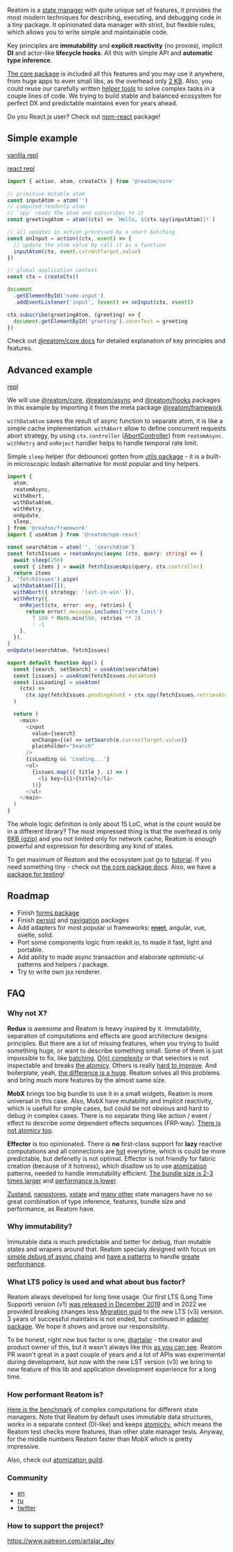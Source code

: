 Reatom is a [state manager](https://www.reatom.dev/general/what-is-state-manager) with quite unique set of features, it provides the most modern techniques for describing, executing, and debugging code in a tiny package. It opinionated data manager with strict, but flexible rules, which allows you to write simple and maintainable code.

Key principles are **immutability** and **explicit reactivity** (no proxies), implicit **DI** and actor-like **lifecycle hooks**. All this with simple API and **automatic type inference**.

[The core package](https://www.reatom.dev/core) is included all this features and you may use it anywhere, from huge apps to even small libs, as the overhead only [2 KB](https://bundlejs.com/?q=%40reatom%2Fcore). Also, you could reuse our carefully written [helper tools](https://www.reatom.dev/packages/framework) to solve complex tasks in a couple lines of code. We trying to build stable and balanced ecosystem for perfect DX and predictable maintains even for years ahead.

Do you React.js user? Check out [npm-react](https://www.reatom.dev/packages/npm-react) package!

## Simple example

[vanilla repl](https://codesandbox.io/s/reatom-first-example-6oo36v?file=/src/index.ts)

[react repl](https://replit.com/@artalar/reatom-react-ts)

```ts
import { action, atom, createCtx } from '@reatom/core'

// primitive mutable atom
const inputAtom = atom('')
// computed readonly atom
// `spy` reads the atom and subscribes to it
const greetingAtom = atom((ctx) => `Hello, ${ctx.spy(inputAtom)}!`)

// all updates in action processed by a smart batching
const onInput = action((ctx, event) => {
  // update the atom value by call it as a function
  inputAtom(ctx, event.currentTarget.value)
})

// global application context
const ctx = createCtx()

document
  .getElementById('name-input')
  .addEventListener('input', (event) => onInput(ctx, event))

ctx.subscribe(greetingAtom, (greeting) => {
  document.getElementById('greeting').innerText = greeting
})
```

Check out [@reatom/core docs](https://www.reatom.dev/core) for detailed explanation of key principles and features.

## Advanced example

[repl](https://replit.com/@artalar/reatom-react-ts-search-example#src/App.tsx)

We will use [@reatom/core](https://www.reatom.dev/core), [@reatom/async](https://www.reatom.dev/packages/async) and [@reatom/hooks](https://www.reatom.dev/packages/hooks) packages in this example by importing it from the meta package [@reatom/framework](https://www.reatom.dev/packages/framework).

`withDataAtom` saves the result of async function to separate atom, it is like a simple cache implementation. `withAbort` allow to define concurrent requests abort strategy, by using `ctx.controller` ([AbortController](https://developer.mozilla.org/en-US/docs/Web/API/AbortController)) from `reatomAsync`. `withRetry` and `onReject` handler helps to handle temporal rate limit.

Simple `sleep` helper (for debounce) gotten from [utils package](https://www.reatom.dev/packages/utils) - it is a built-in microscopic lodash alternative for most popular and tiny helpers.

```ts
import {
  atom,
  reatomAsync,
  withAbort,
  withDataAtom,
  withRetry,
  onUpdate,
  sleep,
} from '@reatom/framework'
import { useAtom } from '@reatom/npm-react'

const searchAtom = atom('', 'searchAtom')
const fetchIssues = reatomAsync(async (ctx, query: string) => {
  await sleep(250)
  const { items } = await fetchIssuesApi(query, ctx.controller)
  return items
}, 'fetchIssues').pipe(
  withDataAtom([]),
  withAbort({ strategy: 'last-in-win' }),
  withRetry({
    onReject(ctx, error: any, retries) {
      return error?.message.includes('rate limit')
        ? 100 * Math.min(500, retries ** 2)
        : -1
    },
  }),
)
onUpdate(searchAtom, fetchIssues)

export default function App() {
  const [search, setSearch] = useAtom(searchAtom)
  const [issues] = useAtom(fetchIssues.dataAtom)
  const [isLoading] = useAtom(
    (ctx) =>
      ctx.spy(fetchIssues.pendingAtom) + ctx.spy(fetchIssues.retriesAtom) > 0,
  )

  return (
    <main>
      <input
        value={search}
        onChange={(e) => setSearch(e.currentTarget.value)}
        placeholder="Search"
      />
      {isLoading && 'Loading...'}
      <ul>
        {issues.map(({ title }, i) => (
          <li key={i}>{title}</li>
        ))}
      </ul>
    </main>
  )
}
```

The whole logic definition is only about 15 LoC, what is the count would be in a different library? The most impressed thing is that the overhead is only [6KB (gzip)](https://bundlejs.com/?q=%28import%29%40reatom%2Fframework%2C%28import%29%40reatom%2Fnpm-react&treeshake=%5B%7B%0A++atom%2CcreateCtx%2ConUpdate%2CreatomAsync%2Csleep%2CwithAbort%2CwithDataAtom%2CwithRetryAction%2C%7D%5D%2C%5B%7B+useAtom+%7D%5D&share=MYewdgzgLgBBCmBDATsAFgQSiAtjAvDItjgBQBE5ANDOQiulruQJQDcAUKJLAGbxR0ASQgQArvAgEYyJCQwQAnmGClESlTFLAoADxoBHCckUAuOFGQBLMAHMWBAHwwA3hxhEA7oiuwIAG3h4AAdSACYAVgAGdncYbmhXGF94HCkAX2lEb18YfkE0EXFJDGCrUiN4ExodXQA6bksQf0DkWI9ZKDFkMGSoVIhOdJpyfOFRCQhWOrLg%2BFI4z180ABFiRCYyAG0AXRYqReWMACMQZChSFwtkYnhbM1p-dSgAWhsXpbByGHT9w6g0AAlAQmDA6KzgS5xDzgYEAK3gOnM2j0NCqyDO5kQYEUNE61kkDnwjmhHhg6LOAH46jhJBBELZ4HUbMB-GIACaSCg3fowfxWHC%2BVikskwSkwACMUSiMAAVDAALLENA0mykaJRPEgqySOXysIsEVk8wvCUHDy-A6xcAAVWC7NupHoqEwJBoY0KE0JnA48F0wTOsCuwFktwAwqiYGIEJsfmwgA) and you not limited only for network cache, Reatom is enough powerful and expression for describing any kind of states.

<!-- Reatom is a mix of all best from MobX and Redux. It processes immutable data by separated atoms and use single global store, which make dataflow controllable and predictable, but granular and efficient. -->

To get maximum of Reatom and the ecosystem just go to [tutorial](https://www.reatom.dev/tutorial). If you need something tiny - check out [the core package docs](https://reatom.dev/core). Also, we have a [package for testing](https://www.reatom.dev/packages/testing)!

## Roadmap

- Finish [forms package](https://github.com/artalar/reatom/tree/v3/packages/form)
- Finish [persist](https://github.com/artalar/reatom/tree/v3/packages/persist) and [navigation](https://github.com/artalar/reatom/tree/v3/packages/navigation) packages
- Add adapters for most popular ui frameworks: ~~[react](https://www.reatom.dev/packages/npm-react)~~, angular, vue, svelte, solid.
- Port some components logic from reakit.io, to made it fast, light and portable.
- Add ability to made async transaction and elaborate optimistic-ui patterns and helpers / package.
- Try to write own jsx renderer.

## FAQ

### Why not X?

**Redux** is awesome and Reatom is heavy inspired by it. Immutability, separation of computations and effects are good architecture designs principles. But there are a lot of missing features, when you trying to build something huge, or want to describe something small. Some of them is just impossible to fix, like [batching](https://www.reatom.dev/core#ctxget-batch-api), [O(n) complexity](https://www.reatom.dev/guides/atomization#ref-pattern) or that selectors is not inspectable and breaks [the atomicy](https://www.reatom.dev/general/what-is-state-manager#state). Others is really [hard to improve](https://github.com/reduxjs/reselect/discussions/491). And boilerplate, yeah, [the difference is a huge](https://github.com/artalar/RTK-entities-basic-example/pull/1/files#diff-43162f68100a9b5eb2e58684c7b9a5dc7b004ba28fd8a4eb6461402ec3a3a6c6).
Reatom solves all this problems and bring much more features by the almost same size.

**MobX** brings too big bundle to use it in a small widgets, Reatom is more universal in this case. Also, MobX have mutability and implicit reactivity, which is usefull for simple cases, but could be not obvious and hard to debug in complex cases. There is no separate thing like action / event / effect to describe some dependent effects sequences (FRP-way). [There is not atomicy too](https://github.com/artalar/state-management-specification/blob/master/src/index.test.js#L60).

**Effector** is too opinionated. There is **no** first-class support for **lazy** reactive computations and all connections are [hot](https://luukgruijs.medium.com/understanding-hot-vs-cold-observables-62d04cf92e03) everytime, which is could be more predictable, but defenetly is not optimal. Effector is not friendly for fabric creation (because of it hotness), which disallow us to use [atomization](https://www.reatom.dev/guides/atomization#ref-pattern) patterns, needed to handle immutability efficient. [The bundle size is 2-3 times larger](https://bundlejs.com/?q=effector&treeshake=%5B%7BcraeteStore%2CcreateEvent%2Ccombine%7D%5D) and [performance is lower](https://github.com/artalar/reactive-computed-bench).

[Zustand](https://github.com/pmndrs/zustand), [nanostores](https://github.com/nanostores/nanostores), [xstate](https://xstate.js.org) and [many other](https://gist.github.com/artalar/e5e8a7274dfdfbe9d36c9e5ec22fc650) state managers have no so great combination of type inference, features, bundle size and performance, as Reatom have.

### Why immutability?

Immutable data is much predictable and better for debug, than mutable states and wrapers around that. Reatom specialy designed with focus on [simple debug of async chains](https://www.reatom.dev/guides/debug) and [have a patterns](https://www.reatom.dev/guides/atomization) to handle [greate performance](#how-performant-reatom-is).

### What LTS policy is used and what about bus factor?

Reatom always developed for long time usage. Our first LTS (Long Time Support) version (v1) [was released in December 2019](https://github.com/artalar/reatom/releases/tag/v1.0) and in 2022 we provided breaking changes less [Migration guid](https://www.reatom.dev/core-v1#migration-guide) to the new LTS (v3) version. 3 years of successful maintains is not ended, but continued in [adapter package](https://www.reatom.dev/core-v1). We hope it shows and prove our responsibility.

To be honest, right now bus factor is one, [@artalar](https://github.com/artalar/) - the creator and product owner of this, but it wasn't always like this [as you can see](https://github.com/artalar/reatom/graphs/contributors). Reatom PR wasn't great in a past couple of years and a lot of APIs was experimental during development, but now with the new LST version (v3) we bring to new feature of this lib and application development experience for a long time.

### How performant Reatom is?

[Here is the benchmark](https://github.com/artalar/reactive-computed-bench) of complex computations for different state managers. Note that Reatom by default uses immutable data structures, works in a separate context (DI-like) and keeps [atomicity](https://www.reatom.dev/general/what-is-state-manager#state), which means the Reatom test checks more features, than other state manager tests. Anyway, for the middle numbers Reatom faster than MobX which is pretty impressive.

Also, check out [atomization guild](https://www.reatom.dev/guides/atomization).

### Community

- [en](https://github.com/artalar/reatom/discussions)
- [ru](https://t.me/reatom_ru)
- [twitter](https://twitter.com/ReatomJS)

### How to support the project?

https://www.patreon.com/artalar_dev
